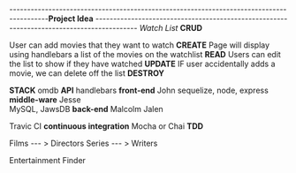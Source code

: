 -----------------------------------------------------------------------------------------**Project Idea**
------------------------------------------------------------------------------------------ _Watch List_
**CRUD**

User can add movies that they want to watch **CREATE**
Page will display using handlebars a list of the movies on the watchlist **READ**
Users can edit the list to show if they have watched **UPDATE**
IF user accidentally adds a movie, we can delete off the list **DESTROY**

**STACK**
omdb **API**
handlebars **front-end** John
sequelize, node, express **middle-ware** Jesse  
MySQL, JawsDB **back-end** Malcolm Jalen

Travic CI **continuous integration**
Mocha or Chai **TDD**

Films --- > Directors
Series --- > Writers

Entertainment Finder 